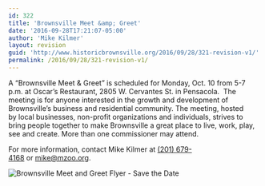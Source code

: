 ```yaml
---
id: 322
title: 'Brownsville Meet &amp; Greet'
date: '2016-09-28T17:21:07-05:00'
author: 'Mike Kilmer'
layout: revision
guid: 'http://www.historicbrownsville.org/2016/09/28/321-revision-v1/'
permalink: /2016/09/28/321-revision-v1/
---
```




A “Brownsville Meet &amp; Greet” is scheduled for Monday, Oct. 10 from 5-7 p.m. at Oscar’s Restaurant, 2805 W. Cervantes St. in Pensacola.  The meeting is for anyone interested in the growth and development of Brownsville’s business and residential community. The meeting, hosted by local businesses, non-profit organizations and individuals, strives to bring people together to make Brownsville a great place to live, work, play, see and create. More than one commissioner may attend.

For more information, contact Mike Kilmer at <a href="tel:%28201%29%20679-4168" target="_blank">(201) 679-4168</a> or <a href="mailto:mike@mzoo.org">mike@mzoo.org</a>.

<img class="article-image" title="Brownsville Meet and Greet Flyer - Save the Date" src="https://myescambia.com/images/default-source/News-Photos/brownsville-meet-and-greet-flyer---save-the-date1a0b0bf015a36cfab4b5ff0000ad5567.jpg?sfvrsn=0&amp;MaxWidth=400&amp;MaxHeight=400&amp;ScaleUp=false&amp;Quality=High&amp;Method=ResizeFitToAreaArguments&amp;Signature=B8BCD99D8734B91023141C293950172241E705D5" alt="Brownsville Meet and Greet Flyer - Save the Date" data-method="ResizeFitToAreaArguments" data-customsizemethodproperties="{'MaxWidth':'400','MaxHeight':'400','ScaleUp':false,'Quality':'High'}" data-displaymode="Custom" /></div>
</div>
</div>
<div id="tags">

</div>